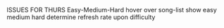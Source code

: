 ISSUES FOR THURS
    Easy-Medium-Hard
    hover over song-list
        show easy medium hard
        determine refresh rate upon difficulty
        

